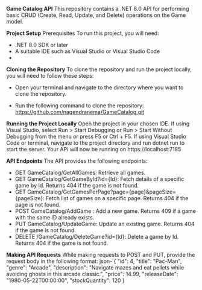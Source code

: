 **Game Catalog API**
This repository contains a .NET 8.0 API for performing basic CRUD (Create, Read, Update, and Delete) operations on the Game model.

**Project Setup**
Prerequisites
To run this project, you will need:
- .NET 8.0 SDK or later
- A suitable IDE such as Visual Studio or Visual Studio Code
- 
**Cloning the Repository**
To clone the repository and run the project locally, you will need to follow these steps:

- Open your terminal and navigate to the directory where you want to clone the repository.

- Run the following command to clone the repository:
    https://github.com/nagendranema/GameCatalog.git


**Running the Project Locally**
Open the project in your chosen IDE.
If using Visual Studio, select Run > Start Debugging or Run > Start Without Debugging from the menu or press F5 or Ctrl + F5.
If using Visual Studio Code or terminal, navigate to the project directory and run dotnet run to start the server.
Your API will now be running on https://localhost:7185

**API Endpoints**
The API provides the following endpoints:

- GET GameCatalog/GetAllGames: Retrieve all games.
- GET GameCatalog/GetGameById?id={Id}: Fetch details of a specific game by Id. Returns 404 if the game is not found.
- GET GameCatalog/GetGamesPerPage?page={page}&pageSize={pageSize}: Fetch list of games on a specific page. Returns 404 if the page is not found.
- POST GameCatalog/AddGame : Add a new game. Returns 409 if a game with the same ID already exists.
- PUT GameCatalog/UpdateGame: Update an existing game. Returns 404 if the game is not found.
- DELETE /GameCatalog/DeleteGame?id={Id}: Delete a game by Id. Returns 404 if the game is not found.
  
**Making API Requests**
While making requests to POST and PUT, provide the request body in the following format:
json-
  {
      "id": 4,
      "title": "Pac-Man",
      "genre": "Arcade",
      "description": "Navigate mazes and eat pellets while avoiding ghosts in this arcade classic.",
      "price": 14.99,
      "releaseDate": "1980-05-22T00:00:00",
      "stockQuantity": 120
    }
